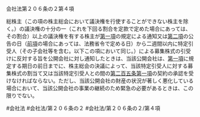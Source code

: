 会社法第２０６条の２第４項

総株主（この項の株主総会において議決権を行使することができない株主を除く。）の議決権の十分の一（これを下回る割合を定款で定めた場合にあっては、その割合）以上の議決権を有する株主が[第一項](会社法＿＿＿＿第２０６条の２第１項)の規定による通知又は[第二項](会社法＿＿＿＿第２０６条の２第２項)の公告の日（[前項](会社法＿＿＿＿第２０６条の２第３項)の場合にあっては、法務省令で定める日）から二週間以内に特定引受人（その子会社等を含む。以下この項において同じ。）による募集株式の引受けに反対する旨を公開会社に対し通知したときは、当該公開会社は、[第一項](会社法＿＿＿＿第２０６条の２第１項)に規定する期日の前日までに、株主総会の決議によって、当該特定引受人に対する募集株式の割当て又は当該特定引受人との間の[第二百五条第一項](会社法＿＿＿＿第２０５条第１項)の契約の承認を受けなければならない。ただし、当該公開会社の財産の状況が著しく悪化している場合において、当該公開会社の事業の継続のため緊急の必要があるときは、この限りでない。

#会社法
#会社法/第２０６条の２
#会社法/第２０６条の２/第４項
